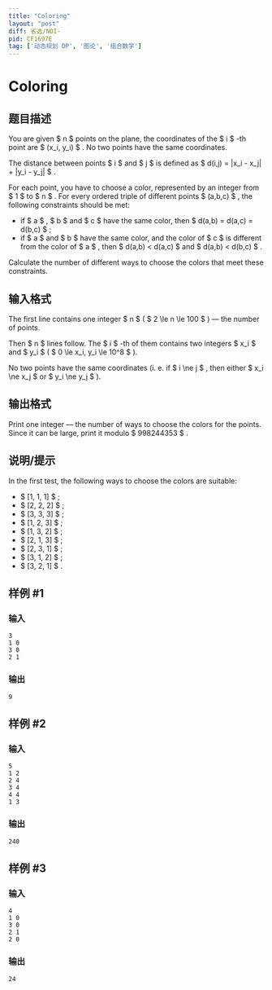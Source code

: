 ```yaml
---
title: "Coloring"
layout: "post"
diff: 省选/NOI-
pid: CF1697E
tag: ['动态规划 DP', '图论', '组合数学']
---
```


# Coloring

## 题目描述

You are given $ n $ points on the plane, the coordinates of the $ i $ -th point are $ (x_i, y_i) $ . No two points have the same coordinates.

The distance between points $ i $ and $ j $ is defined as $ d(i,j) = |x_i - x_j| + |y_i - y_j| $ .

For each point, you have to choose a color, represented by an integer from $ 1 $ to $ n $ . For every ordered triple of different points $ (a,b,c) $ , the following constraints should be met:

- if $ a $ , $ b $ and $ c $ have the same color, then $ d(a,b) = d(a,c) = d(b,c) $ ;
- if $ a $ and $ b $ have the same color, and the color of $ c $ is different from the color of $ a $ , then $ d(a,b) < d(a,c) $ and $ d(a,b) < d(b,c) $ .

Calculate the number of different ways to choose the colors that meet these constraints.

## 输入格式

The first line contains one integer $ n $ ( $ 2 \le n \le 100 $ ) — the number of points.

Then $ n $ lines follow. The $ i $ -th of them contains two integers $ x_i $ and $ y_i $ ( $ 0 \le x_i, y_i \le 10^8 $ ).

No two points have the same coordinates (i. e. if $ i \ne j $ , then either $ x_i \ne x_j $ or $ y_i \ne y_j $ ).

## 输出格式

Print one integer — the number of ways to choose the colors for the points. Since it can be large, print it modulo $ 998244353 $ .

## 说明/提示

In the first test, the following ways to choose the colors are suitable:

- $ [1, 1, 1] $ ;
- $ [2, 2, 2] $ ;
- $ [3, 3, 3] $ ;
- $ [1, 2, 3] $ ;
- $ [1, 3, 2] $ ;
- $ [2, 1, 3] $ ;
- $ [2, 3, 1] $ ;
- $ [3, 1, 2] $ ;
- $ [3, 2, 1] $ .

## 样例 #1

### 输入

```
3
1 0
3 0
2 1
```

### 输出

```
9
```

## 样例 #2

### 输入

```
5
1 2
2 4
3 4
4 4
1 3
```

### 输出

```
240
```

## 样例 #3

### 输入

```
4
1 0
3 0
2 1
2 0
```

### 输出

```
24
```

